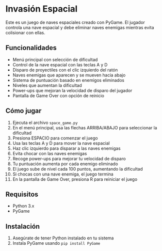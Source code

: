 # Invasión Espacial

Este es un juego de naves espaciales creado con PyGame. El jugador controla una nave espacial y debe eliminar naves enemigas mientras evita colisionar con ellas.

## Funcionalidades

- Menú principal con selección de dificultad
- Control de la nave espacial con las teclas A y D
- Disparo de proyectiles con el clic izquierdo del ratón
- Naves enemigas que aparecen y se mueven hacia abajo
- Sistema de puntuación basado en enemigos eliminados
- Niveles que aumentan la dificultad
- Power-ups que mejoran la velocidad de disparo del jugador
- Pantalla de Game Over con opción de reinicio

## Cómo jugar

1. Ejecuta el archivo `space_game.py`
2. En el menú principal, usa las flechas ARRIBA/ABAJO para seleccionar la dificultad
3. Presiona ESPACIO para comenzar el juego
4. Usa las teclas A y D para mover la nave espacial
5. Haz clic izquierdo para disparar a las naves enemigas
6. Evita chocar con las naves enemigas
7. Recoge power-ups para mejorar tu velocidad de disparo
8. Tu puntuación aumenta por cada enemigo eliminado
9. El juego sube de nivel cada 100 puntos, aumentando la dificultad
10. Si chocas con una nave enemiga, el juego termina
11. En la pantalla de Game Over, presiona R para reiniciar el juego

## Requisitos

- Python 3.x
- PyGame

## Instalación

1. Asegúrate de tener Python instalado en tu sistema
2. Instala PyGame usando `pip install PyGame`